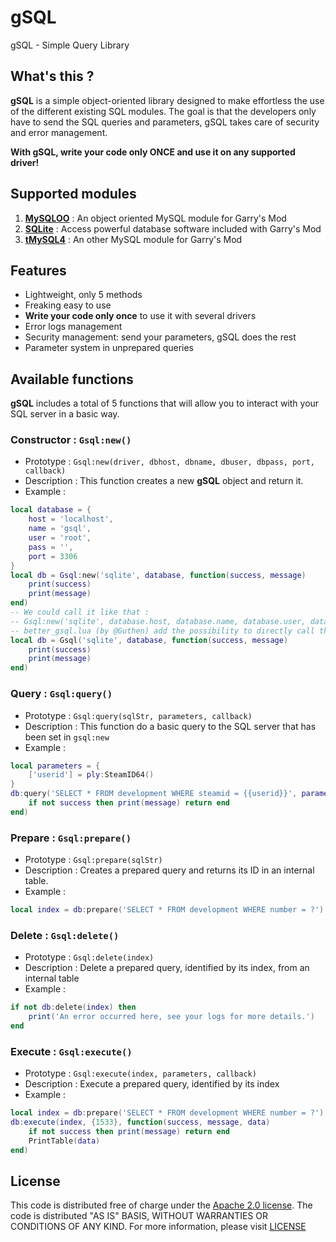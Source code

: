 # gSQL
gSQL - Simple Query Library 

## What's this ?

**gSQL** is a simple object-oriented library designed to make effortless the use of the different existing SQL modules. The goal is that the developers only have to send the SQL queries and parameters, gSQL takes care of security and error management.

**With gSQL, write your code only ONCE and use it on any supported driver!**

## Supported modules
1. **[MySQLOO](https://github.com/FredyH/MySQLOO)** : An object oriented MySQL module for Garry's Mod
1. **[SQLite](https://wiki.garrysmod.com/page/Category:sql)** : Access powerful database software included with Garry's Mod
1. **[tMySQL4](https://github.com/bkacjios/gm_tmysql4)** : An other MySQL module for Garry's Mod

## Features
* Lightweight, only 5 methods
* Freaking easy to use
* **Write your code only once** to use it with several drivers
* Error logs management
* Security management: send your parameters, gSQL does the rest
* Parameter system in unprepared queries

## Available functions

**gSQL** includes a total of 5 functions that will allow you to interact with your SQL server in a basic way.

### Constructor : `Gsql:new()`

* Prototype : `Gsql:new(driver, dbhost, dbname, dbuser, dbpass, port, callback)`
* Description : This function creates a new **gSQL** object and return it.
* Example :
```lua
local database = {
    host = 'localhost',
    name = 'gsql',
    user = 'root',
    pass = '',
    port = 3306
}
local db = Gsql:new('sqlite', database, function(success, message)
    print(success)
    print(message)
end)
-- We could call it like that :
-- Gsql:new('sqlite', database.host, database.name, database.user, database.pass, database.port, function()end)
-- better_gsql.lua (by @Guthen) add the possibility to directly call the constructor :
local db = Gsql('sqlite', database, function(success, message)
    print(success)
    print(message)
end)
```

### Query : `Gsql:query()`

* Prototype : `Gsql:query(sqlStr, parameters, callback)`
* Description : This function do a basic query to the SQL server that has been set in `gsql:new`
* Example :
```lua
local parameters = {
    ['userid'] = ply:SteamID64()
}
db:query('SELECT * FROM development WHERE steamid = {{userid}}', parameters, function (success, message, data)
    if not success then print(message) return end
end)
```

### Prepare : `Gsql:prepare()`

* Prototype : `Gsql:prepare(sqlStr)`
* Description : Creates a prepared query and returns its ID in an internal table.
* Example :
```lua
local index = db:prepare('SELECT * FROM development WHERE number = ?')
```

### Delete : `Gsql:delete()`

* Prototype : `Gsql:delete(index)`
* Description : Delete a prepared query, identified by its index, from an internal table
* Example :
```lua
if not db:delete(index) then
    print('An error occurred here, see your logs for more details.')
end
```

### Execute : `Gsql:execute()`

* Prototype : `Gsql:execute(index, parameters, callback)`
* Description : Execute a prepared query, identified by its index
* Example :
```lua
local index = db:prepare('SELECT * FROM development WHERE number = ?')
db:execute(index, {1533}, function(success, message, data)
    if not success then print(message) return end
    PrintTable(data)
end)
```

## License
This code is distributed free of charge under the [Apache 2.0 license](https://www.apache.org/licenses/LICENSE-2.0). The code is distributed "AS IS" BASIS, WITHOUT WARRANTIES OR CONDITIONS OF ANY KIND. For more information, please visit [LICENSE](https://github.com/Gabyfle/gSQL/blob/master/LICENSE)

